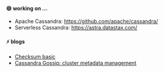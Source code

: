 #### 😄 working on ...

- Apache Cassandra: <https://github.com/apache/cassandra/>
- Serverless Cassandra: <https://astra.datastax.com/>

#### ⚡ blogs

- [Checksum basic](https://medium.com/@jasonstack/checksum-basics-d4066996d7cd)
- [Cassandra Gossip: cluster metadata management](https://medium.com/@jasonstack/cassandra-gossip-920e91f3a99c)

<!--
**jasonstack/jasonstack** is a ✨ _special_ ✨ repository because its `README.md` (this file) appears on your GitHub profile.

Here are some ideas to get you started:

- 🔭 I’m currently working on ...
- 🌱 I’m currently learning ...
- 👯 I’m looking to collaborate on ...
- 🤔 I’m looking for help with ...
- 💬 Ask me about ...
- 📫 How to reach me: ...
- 😄 Pronouns: ...
- ⚡ Fun fact: ...
-->
